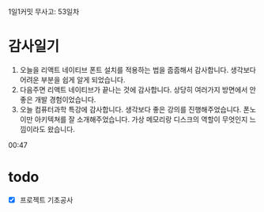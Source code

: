 1일1커밋 무사고: 53일차

# 감사일기

1. 오늘을 리액트 네이티브 폰트 설치를 적용하는 법을 줍줍해서 감사합니다. 생각보다 어려운 부분을 쉽게 알게 되었습니다.
2. 다음주면 리액트 네이티브가 끝나는 것에 감사합니다. 상당히 여러가지 방면에서 안 좋은 개발 경험이었습니다.
3. 오늘 컴퓨터과학 특강에 감사합니다. 생각보다 좋은 강의를 진행해주었습니다. 폰노이만 아키텍쳐를 잘 소개해주었습니다. 가상 메모리랑 디스크의 역할이 무엇인지 느낌이라도 왔습니다.

00:47

# todo

- [x] 프로젝트 기초공사
